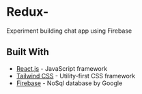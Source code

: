 # Redux-

Experiment building chat app using Firebase

## Built With

- [React.js](https://react.dev/) - JavaScript framework
- [Tailwind CSS](https://tailwindcss.com/) - Utility-first CSS framework
- [Firebase](https://firebase.google.com/) - NoSql database by Google
